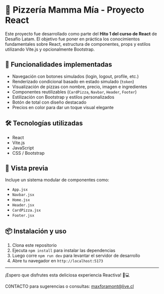 # 🍕 Pizzería Mamma Mía - Proyecto React

Este proyecto fue desarrollado como parte del **Hito 1 del curso de React** de Desafío Latam. El objetivo fue poner en práctica los conocimientos fundamentales sobre React, estructura de componentes, props y estilos utilizando Vite.js y opcionalmente Bootstrap.

## 🚀 Funcionalidades implementadas

- Navegación con botones simulados (login, logout, profile, etc.)
- Renderizado condicional basado en estado simulado (`token`)
- Visualización de pizzas con nombre, precio, imagen e ingredientes
- Componentes reutilizables (`CardPizza`, `Navbar`, `Header`, `Footer`)
- Estilización con Bootstrap y estilos personalizados
- Botón de total con diseño destacado
- Precios en color  para dar un toque visual elegante

## 🛠️ Tecnologías utilizadas

- React
- Vite.js
- JavaScript
- CSS / Bootstrap

## 📸 Vista previa

Incluye un sistema modular de componentes como:

- `App.jsx`
- `Navbar.jsx`
- `Home.jsx`
- `Header.jsx`
- `CardPizza.jsx`
- `Footer.jsx`

## 📦 Instalación y uso

1. Clona este repositorio
2. Ejecuta `npm install` para instalar las dependencias
3. Luego corre `npm run dev` para levantar el servidor de desarrollo
4. Abre tu navegador en `http://localhost:5173`

---

¡Espero que disfrutes esta deliciosa experiencia Reactiva! 🍕💻


C0NTACTO para sugerencias o consultas:
maxforamont@live.cl
